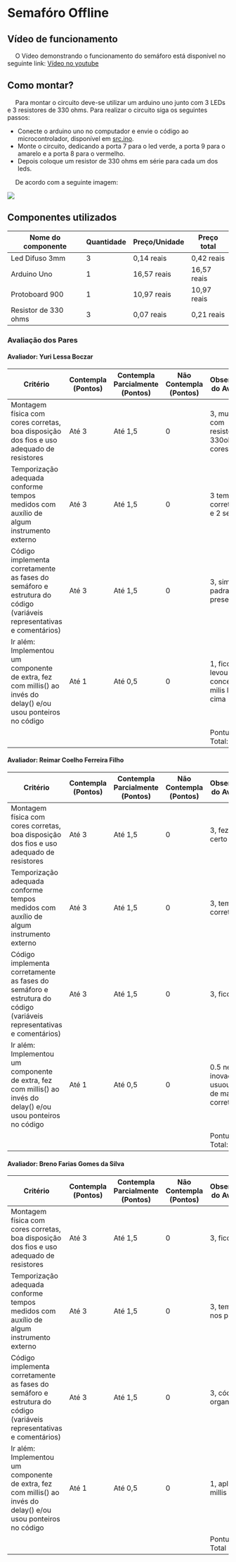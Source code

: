 # Semafóro Offline

## Vídeo de funcionamento

&emsp; O Vídeo demonstrando o funcionamento do semáforo está disponível no seguinte link: [Vídeo no youtube](https://www.youtube.com/shorts/bFyUrQ8bXbk)

## Como montar?

&emsp; Para montar o circuito deve-se utilizar um arduino uno junto com 3 LEDs e 3 resistores de 330 ohms. Para realizar o circuito siga os seguintes passos:

- Conecte o arduino uno no computador e envie o código ao microcontrolador, disponível em [src.ino](src.ino).
- Monte o circuito, dedicando a porta 7 para o led verde, a porta 9 para o amarelo e a porta 8 para o vermelho.
- Depois coloque um resistor de 330 ohms em série para cada um dos leds.

&emsp; De acordo com a seguinte imagem:

<img src="image.png">

## Componentes utilizados

| Nome do componente | Quantidade | Preço/Unidade | Preço total |
| - | - | - | - |
| Led Difuso 3mm  | 3 | 0,14 reais | 0,42 reais
| Arduino Uno | 1 | 16,57 reais | 16,57 reais
| Protoboard 900| 1 | 10,97 reais | 10,97 reais |
| Resistor de 330 ohms | 3 | 0,07 reais |0,21 reais 


### Avaliação dos Pares

#### Avaliador: Yuri Lessa Boczar

|Critério|	Contempla (Pontos)|	Contempla Parcialmente (Pontos)	|Não Contempla (Pontos)	|Observações do Avaliador|
|-|-|-|-|-|
|Montagem física com cores corretas, boa disposição dos fios e uso adequado de resistores	|Até 3	|Até 1,5	|0 | 3, muito bom com resistores de 330ohms e cores certas|	
|Temporização adequada conforme tempos medidos com auxílio de algum instrumento externo	|Até 3	|Até 1,5	|0 |3 tempo correto, 6, 4 e 2 segundos |	
|Código implementa corretamente as fases do semáforo e estrutura do código (variáveis representativas e comentários) |	Até 3|	Até 1,5 |	0 | 3, sim, todo o padrao presente|	
|Ir além: Implementou um componente de extra, fez com millis() ao invés do delay() e/ou usou ponteiros no código |	Até 1 |	Até 0,5 |	0 | 1, ficou top, levou o conceito do milis la em cima|	
| | | | |Pontuação Total: 10|

#### Avaliador: Reimar Coelho Ferreira Filho

|Critério|	Contempla (Pontos)|	Contempla Parcialmente (Pontos)	|Não Contempla (Pontos)	|Observações do Avaliador|
|-|-|-|-|-|
|Montagem física com cores corretas, boa disposição dos fios e uso adequado de resistores	|Até 3	|Até 1,5	|0 | 3, fez tudo certo |	
|Temporização adequada conforme tempos medidos com auxílio de algum instrumento externo	|Até 3	|Até 1,5	|0 | 3, tempo correto |	
|Código implementa corretamente as fases do semáforo e estrutura do código (variáveis representativas e comentários) |	Até 3|	Até 1,5 |	0 | 3, ficou legal |	
|Ir além: Implementou um componente de extra, fez com millis() ao invés do delay() e/ou usou ponteiros no código |	Até 1 |	Até 0,5 |	0 | 0.5 nenhuma inovação mas usuou o milis de maneira correta |	
| | | | |Pontuação Total: 9.5 |

#### Avaliador: Breno Farias Gomes da Silva

|Critério|	Contempla (Pontos)|	Contempla Parcialmente (Pontos)	|Não Contempla (Pontos)	|Observações do Avaliador|
|-|-|-|-|-|
|Montagem física com cores corretas, boa disposição dos fios e uso adequado de resistores	|Até 3	|Até 1,5	|0 |3, ficou legal|	
|Temporização adequada conforme tempos medidos com auxílio de algum instrumento externo	|Até 3	|Até 1,5	|0 |3, tempos nos padrões|	
|Código implementa corretamente as fases do semáforo e estrutura do código (variáveis representativas e comentários) |	Até 3|	Até 1,5 |	0 |3, códgio organizado |	
|Ir além: Implementou um componente de extra, fez com millis() ao invés do delay() e/ou usou ponteiros no código |	Até 1 |	Até 0,5 |	0 |1, aplicou o millis|	
| | | | |Pontuação Total|10